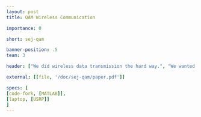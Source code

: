 ```yaml
---
layout: post
title: QAM Wireless Communication

importance: 0

short: sej-qam

banner-position: .5
team: 3

header: ["We did wireless data transmission the hard way.", "We wanted to learn about quadrature amplitude modulation (QAM) for our analog and digital communications class final project. To that end, we wrote MATLAB code to send images between USRPs. On the transmit end, we encoded the image into binary and packetized for sending. On the receive end, we performed open-loop timing correction on the raw binary data and reassembled the image from the packets."]

external: [[file, '/doc/sej-qam/paper.pdf']]

specs: [
[code-fork, [MATLAB]],
[laptop, [USRP]]
]
---
```

